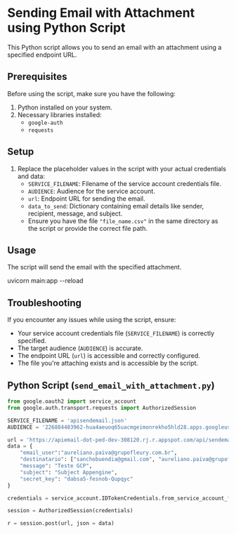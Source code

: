 # Sending Email with Attachment using Python Script

This Python script allows you to send an email with an attachment using a specified endpoint URL.

## Prerequisites

Before using the script, make sure you have the following:

1. Python installed on your system.
2. Necessary libraries installed:
    - `google-auth`
    - `requests`

## Setup

1. Replace the placeholder values in the script with your actual credentials and data:
    - `SERVICE_FILENAME`: Filename of the service account credentials file.
    - `AUDIENCE`: Audience for the service account.
    - `url`: Endpoint URL for sending the email.
    - `data_to_send`: Dictionary containing email details like sender, recipient, message, and subject.
    - Ensure you have the file `"file_name.csv"` in the same directory as the script or provide the correct file path.

## Usage

The script will send the email with the specified attachment.

uvicorn main:app --reload

## Troubleshooting

If you encounter any issues while using the script, ensure:

- Your service account credentials file (`SERVICE_FILENAME`) is correctly specified.
- The target audience (`AUDIENCE`) is accurate.
- The endpoint URL (`url`) is accessible and correctly configured.
- The file you're attaching exists and is accessible by the script.

## Python Script (`send_email_with_attachment.py`)

```python
from google.oauth2 import service_account
from google.auth.transport.requests import AuthorizedSession

SERVICE_FILENAME = 'apisendemail.json'
AUDIENCE = '226884483962-hua4aeuoq65uacmgeimonrekho5hld28.apps.googleusercontent.com'

url = 'https://apiemail-dot-ped-dev-308120.rj.r.appspot.com/api/sendemail' 
data = {
    "email_user":"aureliano.paiva@grupofleury.com.br",
    "destinatario": ["sanchobuendia@gmail.com", "aureliano.paiva@grupofleury.com.br"],
    "message": "Teste GCP",
    "subject": "Subject Appengine",
    "secret_key": "dabsa5-fesnob-Qupqyc"
}

credentials = service_account.IDTokenCredentials.from_service_account_file(SERVICE_FILENAME, target_audience=AUDIENCE)

session = AuthorizedSession(credentials)

r = session.post(url, json = data)
```

